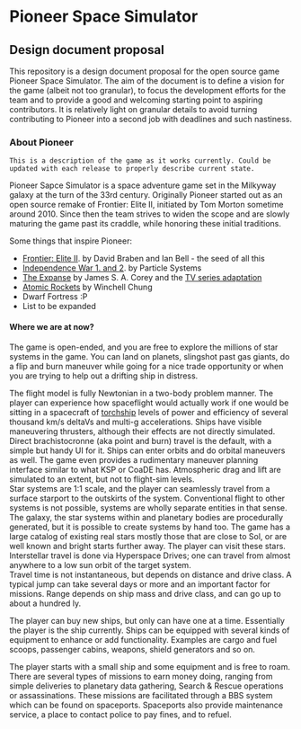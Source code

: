 # Pioneer Space Simulator
## Design document proposal

This repository is a design document proposal for the open source game Pioneer Space Simulator. The aim of the document is to define a vision for the game (albeit not too granular), to focus the development efforts for the team and to provide a good and welcoming starting point to aspiring contributors. It is relatively light on granular details to avoid turning contributing to Pioneer into a second job with deadlines and such nastiness.

### About Pioneer

```
This is a description of the game as it works currently. Could be updated with each release to properly describe current state.
```

Pioneer Sapce Simulator is a space adventure game set in the Milkyway galaxy at the turn of the 33rd century. Originally Pioneer started out as an open source remake of Frontier: Elite II, initiated by Tom Morton sometime around 2010. Since then the team strives to widen the scope and are slowly maturing the game past its craddle, while honoring these initial traditions. 

Some things that inspire Pioneer:

- [Frontier: Elite II](https://en.wikipedia.org/wiki/Frontier:_Elite_II). by David Braben and Ian Bell - the seed of all this
- [Independence War 1. and 2](https://en.wikipedia.org/wiki/Independence_War_2:_Edge_of_Chaos). by Particle Systems
- [The Expanse](https://en.wikipedia.org/wiki/The_Expanse_(novel_series)) by James S. A. Corey and the [TV series adaptation](https://en.wikipedia.org/wiki/The_Expanse_(TV_series))
- [Atomic Rockets](http://projectrho.com/public_html/rocket/) by Winchell Chung
- Dwarf Fortress :P
- List to be expanded

#### Where we are at now?

The game is open-ended, and you are free to explore the millions of star systems in the game. You can land on planets, slingshot past gas giants, do a flip and burn maneuver while going for a nice trade opportunity or when you are trying to help out a drifting ship in distress. 

The flight model is fully Newtonian in a two-body problem manner. The player can experience how spaceflight would actually work if one would be sitting in a spacecraft of [torchship](http://projectrho.com/public_html/rocket/torchships.php) levels of power and efficiency of several thousand km/s deltaVs and multi-g accelerations. Ships have visible maneuvering thrusters, although their effects are not directly simulated.  
Direct brachistocronne (aka point and burn) travel is the default, with a simple but handy UI for it. Ships can enter orbits and do orbital maneuvers as well. The game even provides a rudimentary maneuver planning interface similar to what KSP or CoaDE has. Atmospheric drag and lift are simulated to an extent, but not to flight-sim levels.  
Star systems are 1:1 scale, and the player can seamlessly travel from a surface starport to the outskirts of the system. Conventional flight to other systems is not possible, systems are wholly separate entities in that sense.   
The galaxy, the star systems within and planetary bodies are procedurally generated, but it is possible to create systems by hand too. The game has a large catalog of existing real stars mostly those that are close to Sol, or are well known and bright starts further away. The player can visit these stars.
Interstellar travel is done via Hyperspace Drives; one can travel from almost anywhere to a low sun orbit of the target system.   
Travel time is not instantaneous, but depends on distance and drive class. A typical jump can take several days or more and an important factor for missions. Range depends on ship mass and drive class, and can go up to about a hundred ly.

The player can buy new ships, but only can have one at a time. Essentially the player is the ship currently. Ships can be equipped with several kinds of equipment to enhance or add functionality. Examples are cargo and fuel scoops, passenger cabins, weapons, shield generators and so on.

The player starts with a small ship and some equipment and is free to roam. There are several types of missions to earn money doing, ranging from simple deliveries to planetary data gathering, Search & Rescue operations or assassinations. These missions are facilitated through a BBS system which can be found on spaceports. Spaceports also provide maintenance service, a place to contact police to pay fines, and to refuel.